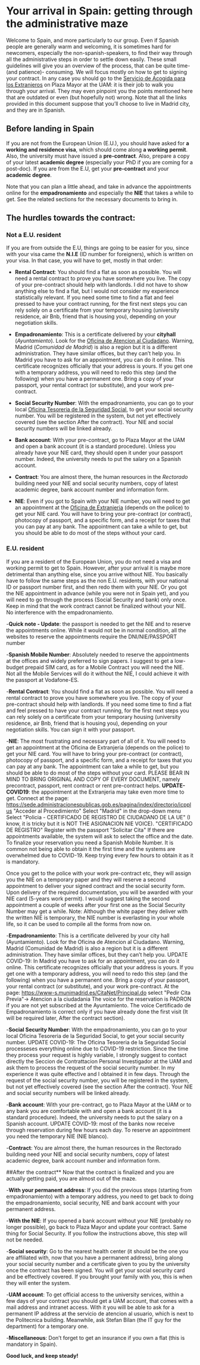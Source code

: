 # Your arrival in Spain: getting through the administrative maze

Welcome to Spain, and more particularly to our group. Even if Spanish people are
generally warm and welcoming, it is sometimes hard for newcomers, especially the
non-spanish-speakers, to find their way through all the administrative steps in
order to settle down easily. These small guidelines will give you an overview of
the process, that can be quite time-(and patience)- consuming. We will focus
mostly on how to get to signing your contract. In any case you should go to the
[Servicio de Acogida para los Extranjeros](http://www.uam.es/ss/Satellite/es/1242652242790/subHomeServicio/Oficina_de_Acogida.htm)
on Plaza Mayor at the UAM: it is their job to walk you through your arrival.
They may even pinpoint you the points mentioned here that are outdated or even
(but hopefully not) wrong. Note that all the links provided in this document
suppose that you’ll choose to live in Madrid city, and they are in Spanish.

## Before landing in Spain

If you are not from the European Union (E.U.), you should have asked for **a
working and residence visa**, which should come along **a working permit**.
Also, the university must have issued a **pre-contract**. Also, prepare a copy
of your latest **academic degree** (especially your PhD if you are coming for a
post-doc). If you are from the E.U, get your **pre-contract** and
your **academic degree**.

Note that you can plan a little ahead, and take in advance the appointments
online for the **empadronamiento** and especially the **NIE** that takes a while
to get. See the related sections for the necessary documents to bring in.

## The hurdles towards the contract:

### Not a E.U. resident

If you are from outside the E.U, things are going to be easier for you, since
with your visa came the **N.I.E** (ID number for foreigners), which is written
on your visa. In that case, you will have to get, mostly in that order:

- **Rental Contract**: You should find a flat as soon as possible. You will need
a rental contract to prove you have somewhere you live. The copy of your
pre-contract should help with landlords. I did not have to show anything else to
find a flat, but I would not consider my experience statistically relevant. If
you need some time to find a flat and feel pressed to have your contract
running, for the first next steps you can rely solely on a certificate from your
temporary housing (university residence, air Bnb, friend that is housing you),
depending on your negotiation skills.

- **Empadronamiento**: This is a certificate delivered by your **cityhall**
(*Ayuntamiento*). Look for the [Oficina de Atencion al Ciudadano](http://www.madrid.es/portales/munimadrid/es/Inicio/El-Ayuntamiento/Atencion-al-ciudadano/Oficinas-de-Atencion-al-Ciudadano?vgnextfmt=default&vgnextchannel=5b99cde2e09a4310VgnVCM1000000b205a0aRCRD).
Warning, Madrid (*Comunidad de Madrid*) is also a region but it is a different
administration. They have similar offices, but they can’t help you. In Madrid
you have to ask for an appointment, you can do it online. This certificate
recognizes officially that your address is yours. If you get one with a
temporary address, you will need to redo this step (and the following) when you
have a permanent one. Bring a copy of your passport, your rental contract (or
substitute), and your work pre-contract.

- **Social Security Number**: With the empadronamiento, you can go to your local
[Oficina Tesoreria de la Seguridad Social](http://www.seg-social.es/Internet_1/Oficinas/BuscadordeCercanos/index.htm?Cercanos=1),
to get your social security number. You will be registered in the system, but
not yet effectively covered (see the section After the contract). Your NIE and
social security numbers will be linked already.

- **Bank account**: With your pre-contract, go to Plaza Mayor at the UAM and
open a bank account (it is a standard procedure). Unless you already have your
NIE card, they should open it under your passport number. Indeed, the university
needs to put the salary on a Spanish account.

- **Contract**: You are almost there, the human resources in the *Rectorado*
building need your NIE and social security numbers, copy of latest academic
degree, bank account number and information form.

- **NIE**: Even if you got to Spain with your NIE number, you will need to get
an appointment at the [Oficina de Extranjeria](http://www.seap.minhap.gob.es/es/ministerio/delegaciones_gobierno/delegaciones/madrid/extranjeria.html)
(depends on the police) to get your NIE card. You will have to bring your
pre-contract (or contract), photocopy of passport, and a specific form, and a
receipt for taxes that you can pay at any bank. The appointment can take a while
to get, but you should be able to do most of the steps without your card.

### E.U. resident

If you are a resident of the European Union, you do not need a visa and working permit to get to Spain.
However, after your arrival it is maybe more detrimental than anything else, since you arrive without NIE.
You basically have to follow the same steps as the non E.U. residents, with your national ID or passport number first, and then redo them with your NIE.
Or you got the NIE appointment in advance (while you were not in Spain yet), and you will need to go through the process (Social Security and bank) only once.
Keep in mind that the work contract cannot be finalized without your NIE. No interference with the empadronamiento.

-**Quick note - Update**: the passport is needed to get the NIE and to reserve the appointments online.
While it would not be in normal condition, all the websites to reserve the appointments require the DNI/NIE/PASSPORT number

-**Spanish Mobile Number**: Absolutely needed to reserve the appointments at the offices and widely preferred to sign papers.
I suggest to get a low-budget prepaid SIM card, as for a Mobile Contract you will need the NIE.
Not all the Mobile Services will do it without the NIE, I could achieve it with the passport at Vodafone-ES.

-**Rental Contract**: You should find a flat as soon as possible. You will need a rental contract to prove you have somewhere you live.
The copy of your pre-contract should help with landlords.
If you need some time to find a flat and feel pressed to have your contract running,
for the first next steps you can rely solely on a certificate from your temporary housing (university residence, air Bnb, friend that is housing you),
depending on your negotiation skills.
You can sign it with your passport.

-**NIE**: The most frustrating and necessary part of all of it.
You will need to get an appointment at the Oficina de Extranjeria (depends on the police) to get your NIE card.
You will have to bring your pre-contract (or contract), photocopy of passport, and a specific form, and a receipt for taxes that you can pay at any bank.
The appointment can take a while to get, but you should be able to do most of the steps without your card.
PLEASE BEAR IN MIND TO BRING ORIGINAL AND COPY OF EVERY DOCUMENT, namely precontract, passport, rent contract or rent pre-contract helps.
**UPDATE-COVID19**: the appointment at the Extranjeria may take even more time to get.
Connect at the page: https://sede.administracionespublicas.gob.es/pagina/index/directorio/icpplus
"Acceder al Procedimiento"
Select "Madrid" in the drop-down menu
Select "Policia - CERTIFICADO DE REGISTRO DE CIUDADANO DE LA UE"
(I know, it is tricky but it is NOT THE ASIGNACION NIE VOICE).
"CERTIFICADO DE REGISTRO"
Register with the passport
"Solicitar Cita"
If there are appointments available, the system will ask to select the office and the date.
To finalize your reservation you need a Spanish Mobile Number.
It is common not being able to obtain it the first time and the systems are overwhelmed due to COVID-19.
Keep trying every few hours to obtain it as it is mandatory.

Once you get to the police with your work pre-contract etc, they will assign you the NIE on a temporary paper and they will reserve a second appointment
to deliver your signed contract and the social security form. Upon delivery of the required documentation, 
you will be awarded with your NIE card (5-years work permit).
I would suggest taking the second appointment a couple of weeks after your first one as the Social Security Number may get a while.
Note: Although the white paper they deliver with the written NIE is temporary, the NIE number is everlasting in your whole life, so it can be used to compile
all the forms from now on.

-**Empadronamiento**: This is a certificate delivered by your city hall (Ayuntamiento). Look for the Oficina de Atencion al Ciudadano.
Warning, Madrid (Comunidad de Madrid) is also a region but it is a different administration.
They have similar offices, but they can’t help you. 
UPDATE COVID-19: In Madrid you have to ask for an appointment, you can do it online.
This certificate recognizes officially that your address is yours.
If you get one with a temporary address, you will need to redo this step (and the following) when you have a permanent one.
Bring a copy of your passport, your rental contract (or substitute), and your work pre-contract.
At the page: https://www-s.munimadrid.es/CitaNet/Principal.do
select "Pedir Cita Previa"-> Atencion a la ciudadania
The voice for the reservation is PADRON if you are not yet subscribed at the Ayuntamiento.
The voice Certificado de Empadronamiento is correct only if you have already done the first visit (It will be required later, After the contract section).

-**Social Security Number**: With the empadronamiento, you can go to your local Oficina Tesoreria de la Seguridad Social, to get your social security number.
UPDATE COVID-19: The Oficina Tesoreria de la Seguridad Social processeses everything online due to COVID-19 restriction.
Since the time they process your request is highly variable, I strongly suggest to contact directly the Seccion de Contrattacion Personal Investigador at the UAM
and ask them to process the request of the social security number. In my experience it was quite effective and I obtained it in few days.
Through the request of the social security number, you will be registered in the system, but not yet effectively covered (see the section After the contract).
Your NIE and social security numbers will be linked already.

-**Bank account**: With your pre-contract, go to Plaza Mayor at the UAM or to any bank you are comfortable with and open a bank account (it is a standard procedure).
Indeed, the university needs to put the salary on a Spanish account.
UPDATE COVID-19: most of the banks now receive through reservation during few hours each day. To reserve an appointment you need the temporary NIE (NIE blanco).

-**Contract**: You are almost there, the human resources in the Rectorado building need your NIE and social security numbers,
copy of latest academic degree, bank account number and information form.


##After the contract**
Now that the contract is finalized and you are actually getting paid, you are almost out of the maze.

-**With your permanent address**: If you did the previous steps (starting from empadronamiento) with a temporary address,
you need to get back to doing the empadronamiento, social security, NIE and bank account with your permanent address.

-**With the NIE**: If you opened a bank account without your NIE (probably no longer possible), go back to Plaza Mayor and update your contract.
Same thing for Social Security. If you follow the instructions above, this step will not be needed.

-**Social security**: Go to the nearest health center (it should be the one you are affiliated with, now that you have a permanent address),
bring along your social security number and a certificate given to you by the university once the contract has been signed.
You will get your social security card and be effectively covered. If you brought your family with you, this is when they will enter the system.

-**UAM account**: To get official access to the university services, within a few days of your contract you should get a UAM account,
that comes with a mail address and intranet access. With it you will be able to ask for a permanent IP address at the servicio de atencion al usuario,
which is next to the Politecnica building. Meanwhile, ask Stefan Bilan (the IT guy for the department) for a temporary one.

-**Miscellaneous**: Don’t forget to get an insurance if you own a flat (this is mandatory in Spain).

**Good luck, and keep steady!**
